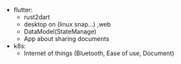 * flutter:
  + rust2dart
  + desktop on (linux snap...) ,web
  + DataModel(StateManage)
  + App about sharing documents
* k8s:
  + Internet of things (Bluetooth, Ease of use, Document)